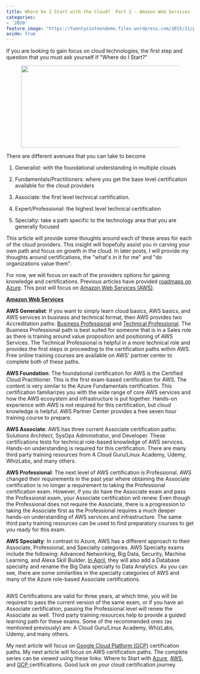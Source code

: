```yaml
---
title: Where Do I Start with the Cloud?  Part 2 - Amazon Web Services
categories:
- '2020'
feature_image: "https://twentysixteendemo.files.wordpress.com/2015/11/post.png"
aside: true
---
```



<p>If you are looking to gain focus on cloud technologies, the first step and question that you must ask yourself if "Where do I Start?" 

<div class="wp-block-image"><figure class="aligncenter size-large is-resized"><img src="https://captainhyperscaler.files.wordpress.com/2019/10/clouds-e1580309278738.png?w=631" alt="" class="wp-image-119" width="464" height="220"/></figure></div>

There are different avenues that you can take to become 

1. Generalist: with the foundational understanding in multiple clouds

1. Fundamentals/Practitioners: where you get the base level certification available for the cloud providers

1. Associate: the first level technical certification.

1. Expert/Professional: the highest level technical certification 

1. Specialty: take a path specific to the technology area that you are generally focused



This article will provide some thoughts around each of these areas for each of the cloud providers.  This insight will hopefully assist you in carving your own path and focus on growth in the cloud.  In later posts, I will provide my thoughts around certifications, the "what's in it for me" and "do organizations value them".

For now, we will focus on each of the providers options for gaining knowledge and certifications.  Previous articles have provided <a rel="noreferrer noopener" aria-label="roadmaps on Azure (opens in a new tab)" href="https://captainhyperscaler.com/2020/01/28/where-do-i-start-with-the-cloud-part-1-microsoft-azure/" target="_blank">roadmaps on Azure</a>.  This post will focus on <a href="https://aws.amazon.com/certification/" target="_blank" rel="noreferrer noopener" aria-label="Amazon Web Services (AWS) (opens in a new tab)">Amazon Web Services (AWS)</a>.

<span style="font-weight:bold;text-decoration:underline;">Amazon Web Services</span>

<strong>AWS Generalist</strong>:  If you want to simply learn cloud basics, AWS basics, and AWS services in business and technical format, then AWS provides two Accreditation paths: <a rel="noreferrer noopener" aria-label="Business Professional (opens in a new tab)" href="https://aws.amazon.com/partners/training/path-bus-pro/" target="_blank">Business Professional</a> and <a rel="noreferrer noopener" aria-label="Technical Professional (opens in a new tab)" href="https://aws.amazon.com/partners/training/path-tech-pro/" target="_blank">Technical Professional</a>.   The Business Professional path is best suited for someone that is in a Sales role as there is training around value proposition and positioning of AWS Services.  The Technical Professional is helpful in a more technical role and provides the first steps in proceeding to the certification paths within AWS.  Free online training courses are available on AWS' partner center to complete both of these paths.

<strong>AWS Foundation</strong>:  The foundational certification for AWS is the Certified Cloud Practitioner.  This is the first exam-based certification for AWS.  The content is very similar to the Azure Fundamentals certification.  This certification familiarizes you with the wide range of core AWS services and how the AWS ecosystem and infrastructure is put together.  Hands-on experience with AWS is not required for this certification, but cloud knowledge is helpful.  AWS Partner Center provides a free seven hour training course to prepare.  

<strong>AWS Associate</strong>:  AWS has three current Associate certification paths: Solutions Architect, SysOps Administrator, and Developer.  These certifications tests for technical role-based knowledge of AWS services.  Hands-on understanding is required for this certification.  There are many third party training resources from A Cloud Guru/Linux Academy, Udemy, WhizLabs, and many others.

<strong>AWS Professional</strong>: The next level of AWS certification is Professional.  AWS changed their requirements in the past year where obtaining the Associate certification is no longer a requirement to taking the Professional certification exam.  However, if you do have the Associate exam and pass the Professional exam, your Associate certification will renew.  Even though the Professional does not require the Associate, there is a progression to taking the Associate first as the Professional requires a much deeper hands-on understanding of AWS services and infrastructure.  The same third party training resources can be used to find preparatory courses to get you ready for this exam.

<strong>AWS Specialty</strong>: In contrast to Azure, AWS has a different approach to their Associate, Professional, and Specialty categories.  AWS Specialty exams include the following:  Advanced Networking, Big Data, Security, Machine Learning, and Alexa Skill Builder.  <a rel="noreferrer noopener" aria-label="In April (opens in a new tab)" href="https://aws.amazon.com/certification/coming-soon/" target="_blank">In April</a>, they will also add a Database specialty and rename the Big Data specialty to Data Analytics.  As you can see, there are some similarities in the specialty categories of AWS and many of the Azure role-based Associate certifications.</li>


<figure class="wp-block-image size-large"><img src="https://captainhyperscaler.files.wordpress.com/2020/01/awscerts.png?w=911" alt="" class="wp-image-328"/></figure>


AWS Certifications are valid for three years, at which time, you will be required to pass the current version of the same exam, or if you have an Associate certification, passing the Professional level will renew the Associate as well.  Third party training resources help to provide a guided learning path for these exams.  Some of the recommended ones (as mentioned previously) are: A Cloud Guru/Linux Academy, WhizLabs, Udemy, and many others.

My next article will focus on <a href="http://where-do-i-start-with-the-cloud/?-part-3:-google-cloud-platform(opens in a new tab)" target="_blank" rel="noreferrer noopener" aria-label="Google Cloud Platform (GCP) (opens in a new tab)">Google Cloud Platform (GCP)</a> certification paths.  My next article will focus on AWS certification paths. The complete series can be viewed using these links: Where to Start with <a rel="noreferrer noopener" href="https://captainhyperscaler.com/2020/01/28/where-do-i-start-with-the-cloud-part-1-microsoft-azure/" target="_blank">Azure</a>, <a rel="noreferrer noopener" href="https://captainhyperscaler.com/2020/01/29/where-do-i-start-with-the-cloud-part-2-amazon-web-services/" target="_blank">AWS</a>, and <a rel="noreferrer noopener" href="http://where-do-i-start-with-the-cloud/?-part-3:-google-cloud-platform" target="_blank">GCP </a>certifications.  Good luck on your cloud certification journey.